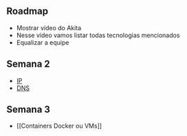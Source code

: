 ## Roadmap

- Mostrar vídeo do Akita
- Nesse vídeo vamos listar todas tecnologias mencionados
- Equalizar a equipe

## Semana 2

- [IP](IP.md)
- [DNS](DNS.md)

## Semana 3

- [[Containers Docker ou VMs]]
